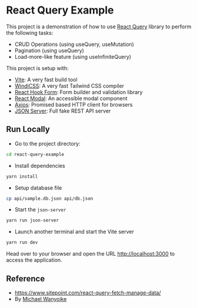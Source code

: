# React Query Example

This project is a demonstration of how to use [React Query](https://react-query.tanstack.com) library to perform the following tasks:

- CRUD Operations (using useQuery, useMutation)
- Pagination (using useQuery)
- Load-more-like feature (using useInfiniteQuery)

This project is setup with:

- [Vite](https://vitejs.dev/): A very fast build tool
- [WindiCSS](https://windicss.org/): A very fast Tailwind CSS compiler
- [React Hook Form](https://react-hook-form.com/): Form builder and validation library
- [React Modal](http://reactcommunity.org/react-modal/): An accessible modal component
- [Axios](https://github.com/axios/axios): Promised based HTTP client for browsers
- [JSON Server](https://github.com/typicode/json-server): Full fake REST API server

## Run Locally

- Go to the project directory:

```bash
cd react-query-example
```

- Install dependencies

```bash
yarn install
```

- Setup database file

```bash
cp api/sample.db.json api/db.json
```

- Start the `json-server`

```bash
yarn run json-server
```

- Launch another terminal and start the Vite server

```bash
yarn run dev
```

Head over to your browser and open the URL <http://localhost:3000> to access the application.

## Reference

- https://www.sitepoint.com/react-query-fetch-manage-data/
- By [Michael Wanyoike](https://twitter.com/myxsys)
